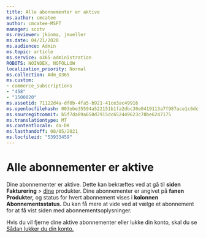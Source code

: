 ```yaml
---
title: Alle abonnementer er aktive
ms.author: cmcatee
author: cmcatee-MSFT
manager: scotv
ms.reviewer: jkinma, jmueller
ms.date: 04/21/2020
ms.audience: Admin
ms.topic: article
ms.service: o365-administration
ROBOTS: NOINDEX, NOFOLLOW
localization_priority: Normal
ms.collection: Adm_O365
ms.custom:
- commerce_subscriptions
- "458"
- "1500020"
ms.assetid: 71122d4a-df0b-4fa5-b921-41ce3ac49916
ms.openlocfilehash: 003ebe35594a522151b1fa2dbc30e0419113a7f987ace1c6dcf01e2ba733dde8
ms.sourcegitcommit: b5f7da89a650d2915dc652449623c78be6247175
ms.translationtype: MT
ms.contentlocale: da-DK
ms.lasthandoff: 08/05/2021
ms.locfileid: "53933459"
---
```

# <a name="all-subscriptions-are-active"></a>Alle abonnementer er aktive

Dine abonnementer er aktive. Dette kan bekræftes ved at gå til **siden Fakturering** \> [dine](https://go.microsoft.com/fwlink/p/?linkid=842054) produkter. Dine abonnementer er angivet på **fanen Produkter,** og status for hvert abonnement vises i **kolonnen Abonnementsstatus.** Du kan få mere at vide ved at vælge et abonnement for at få vist siden med abonnementsoplysninger.
  
Hvis du vil fjerne dine aktive abonnementer eller lukke din konto, skal du se [Sådan lukker du din konto.](https://docs.microsoft.com/microsoft-365/commerce/close-your-account?view=o365-worldwide)
